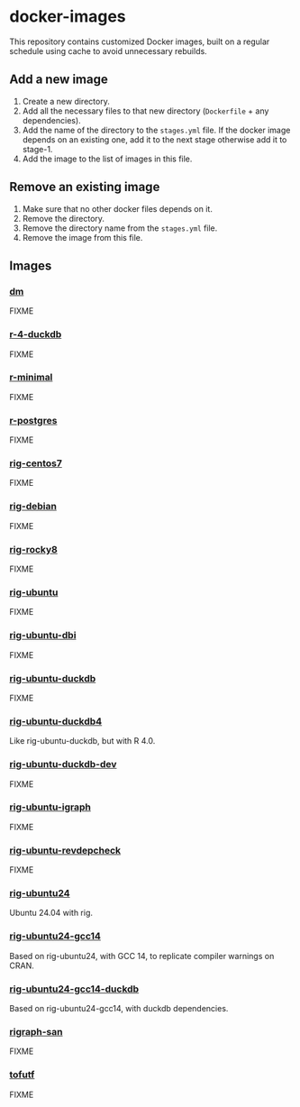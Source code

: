 # docker-images

This repository contains customized Docker images, built on a regular schedule using cache to avoid unnecessary rebuilds.

## Add a new image

1. Create a new directory.
2. Add all the necessary files to that new directory (`Dockerfile` + any dependencies).
3. Add the name of the directory to the `stages.yml` file. If the docker image depends on an existing one, add it to the next stage otherwise add it to stage-1.
4. Add the image to the list of images in this file.

## Remove an existing image

1. Make sure that no other docker files depends on it.
2. Remove the directory.
3. Remove the directory name from the `stages.yml` file.
4. Remove the image from this file.

## Images

### [dm](dm)

FIXME

### [r-4-duckdb](r-4-duckdb)

FIXME

### [r-minimal](r-minimal)

FIXME

### [r-postgres](r-postgres)

FIXME

### [rig-centos7](rig-centos7)

FIXME

### [rig-debian](rig-debian)

FIXME

### [rig-rocky8](rig-rocky8)

FIXME

### [rig-ubuntu](rig-ubuntu)

FIXME

### [rig-ubuntu-dbi](rig-ubuntu-dbi)

FIXME

### [rig-ubuntu-duckdb](rig-ubuntu-duckdb)

FIXME

### [rig-ubuntu-duckdb4](rig-ubuntu-duckdb4)

Like rig-ubuntu-duckdb, but with R 4.0.

### [rig-ubuntu-duckdb-dev](rig-ubuntu-duckdb-dev)

FIXME

### [rig-ubuntu-igraph](rig-ubuntu-igraph)

FIXME

### [rig-ubuntu-revdepcheck](rig-ubuntu-revdepcheck)

FIXME

### [rig-ubuntu24](rig-ubuntu24)

Ubuntu 24.04 with rig.

### [rig-ubuntu24-gcc14](rig-ubuntu24-gcc14)

Based on rig-ubuntu24, with GCC 14, to replicate compiler warnings on CRAN.

### [rig-ubuntu24-gcc14-duckdb](rig-ubuntu24-gcc14-duckdb)

Based on rig-ubuntu24-gcc14, with duckdb dependencies.

### [rigraph-san](rigraph-san)

FIXME

### [tofutf](tofutf)

FIXME
